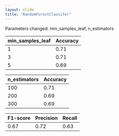 ```yaml
---
layout: slide
title: "RandomForestClassifer"
---
```


Parameters changed: min_samples_leaf, n_estimators

| min_samples_leaf | Accuracy |
|------------------|----------|
|         1        |   0.71   |
|         3        |   0.71   |
|         5        |   0.69   |


|  n_estimators  | Accuracy |
|----------------|----------|
|      100       |   0.71   |
|      200       |   0.69   |
|      300       |   0.69   |


| F1-score |Precision |  Recall  |
|----------|----------|----------|
|   0.67   |   0.72   |   0.63   |
